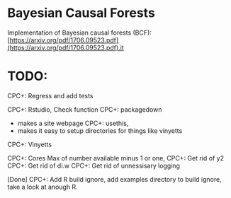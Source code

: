# Bayesian Causal Forests

Implementation of Bayesian causal forests (BCF): [https://arxiv.org/pdf/1706.09523.pdf](https://arxiv.org/pdf/1706.09523.pdf).it 

# TODO:
CPC+: Regress and add tests

CPC+: Rstudio, Check function
CPC+: packagedown
- makes a site webpage
CPC+: usethis,
- makes it easy to setup directories for things like vinyetts



CPC+: Vinyetts

CPC+: Cores Max of number available minus 1 or one,
CPC+: Get rid of y2
CPC+: Get rid of di.w
CPC+: Get rid of unnessisary logging

[Done] CPC+: Add R build ignore, add examples directory to build ignore, take a look at anough R. 